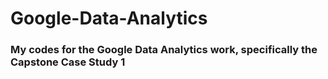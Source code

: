 # Google-Data-Analytics
### My codes for the Google Data Analytics work, specifically the Capstone Case Study 1

